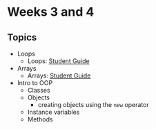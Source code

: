 # Weeks 3 and 4

## Topics

- Loops
	- Loops: [Student Guide](./loops.md)
- Arrays
	- Arrays: [Student Guide](./arrays.md)
- Intro to OOP
	- Classes
	- Objects
		- creating objects using the `new` operator
	- Instance variables
	- Methods